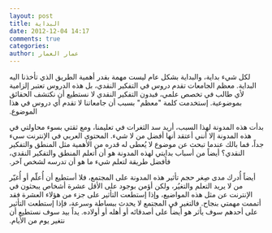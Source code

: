 ```yaml
---
layout: post
title: البداية
date: 2012-12-04 14:17
comments: true
categories:
author: عمار العمار
---
```


‫لكل شيء بداية، والبداية بشكل عام ليست مهمة بقدر أهمية الطريق الذي تأخذنا اليه البداية. معظم الجامعات تقدم دروس في التفكير النقدي، بل هذه الدروس تعتبر إلزامية لأي طالب في تخصص علمي، فبدون التفكير النقدي لا نستطيع أن نكتشف الحقائق بموضوعية. إستخدمت كلمة "معظم" بسبب أن جامعاتنا لا تقدم أي دروس في هذا الموضوع.‬

‫بدأت هذه المدونة لهذا السبب، أريد سد الثغرات في تعليمنا، ومع ثقتي بسوء محاولتي في هذه المدونة إلا أنني أعتقد أنها أفضل من لا شيء. المحتوى العربي في الإنترنت سيء جداً، فما بالك عندما تبحث عن موضوع لا يُعطى له قدره من الأهمية مثل المنطق والتفكير النقدي؟ أيضاً من أسباب بدايتي لهذه المدونة هو أن أتعلم المنطق والتفكير النقدي، فأفضل طريقة لتعلم شيء ما هو أن تدرسه لشخص آخر.‬


‫أيضاً أُدرك مدى صِغر حجم تأثير هذه المدونة على المجتمع، فلا أستطيع أن أُعلّم أو أُغيّر من لا يريد التعلم والتغيُر، ولكن أؤمن بوجود على الأقل عشرة أشخاص يبحثون في الإنترنت عن مثل هذه المواضيع، وإذا إستطعت التأثير على جزء من هؤلاء العشرة فقد أتممت مهمتي بنجاح. فالتغير في المجتمع لا يحدث ببساطة وسرعة، فإذا إستطعت التأثير على أحدهم سوف يأثر هو أيضاً على أصدقائه أو أهله أو أولاده. يداً بيد سوف نستطيع أن نتغير يوم من الأيام.‬

